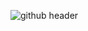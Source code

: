 <!-- Header -->
![github header](https://github.com/user-attachments/assets/0d5e57a7-3eea-4a22-b97e-f1b7cd4d7874)
<br><br>

<!-- Contact -->
<!-- <a href="https://velog.io/@kodongwon/posts">
        <img src="https://img.shields.io/badge/Velog-20C997?style=flat&logo=Velog&logoColor=white"> 
</a> -
<a href="mailto:dw9706@gmail.com" target="_blank">
  <img src="https://img.shields.io/badge/dw9706@gmail.com-EA4335?style=flat&logo=Gmail&logoColor=white"/>
</a>
<br><br>->

<!-- Introductuce 
안녕하세요! 신입 백엔드 개발자 고동원 입니다.-->
<!-- 저는...<br><br>
**목표를 설정하고, 이를 달성하기 위한 현실적인 방법을 고민하며 해결해 나가는 과정을 좋아합니다.**    
- 그 과정에서, 새로운 지식을 배우는데 망설이지 않습니다.<br>
- 그 과정에서, 팀원의 의견을 경청하는 것을 중요하게 여기며 업무 외적으로도 좋은 관계를 유지하고자 합니다.
- 그 과정에서, '왜(Why)'라는 질문을 통해 상황과 문제를 분석하여 결정을 내립니다.<br>

<b>개발자로서 더 나은 판단을 내리기 위해 지속적으로 성장하고자 합니다.</b><br> 
- 성장하기 위해, 각 프로젝트가 끝난 후 회고를 진행하며, 같은 실수를 반복하지 않도록 노력합니다. 또한 그 과정을 기록하여 배움을 남깁니다.<br>
- 성장하기 위해, 문제 상황이나 학습 내용을 꾸준히 기록하고 공유하는 습관을 만들어가고 있습니다.<br> <br> 
  



## 🛠 Main Skills 🛠



        
### Language
<div>
        <img src="https://img.shields.io/badge/java-%23ED8B00.svg?style=flat&logo=openjdk&logoColor=white">
        <img src="https://img.shields.io/badge/python-3670A0?style=flat&logo=python&logoColor=ffdd54">        
</div>

### Framework
<div>
        <img src="https://img.shields.io/badge/Spring Boot-6DB33F?style=flat&logo=springboot&logoColor=white"/>
        <img src="https://img.shields.io/badge/Hibernate-59666C?style=flat&logo=Hibernate&logoColor=white"/>
</div>

### Database
<div>
<img src="https://img.shields.io/badge/MySQL-4479A1?style=flat&logo=MySQL&logoColor=white"/>
        
</div>
<br>



## 💻 Project 💻
- 온라인 서점 서비스 simsimbooks 서버 개발 (2024.12 ~ 2025.01)
- 운동 구독 서비스 CTED 개발 (2023.10 ~ 2024.02)
<br>

## 💪 Experience 💪
- SEOULTECH (2016.03 ~ 2024.08)
- NHN Academy 8기 (2024.08 ~ 2025.01)
<br>
-->
